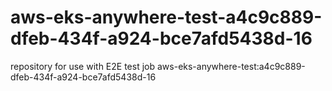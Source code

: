 # aws-eks-anywhere-test-a4c9c889-dfeb-434f-a924-bce7afd5438d-16
repository for use with E2E test job aws-eks-anywhere-test:a4c9c889-dfeb-434f-a924-bce7afd5438d-16
